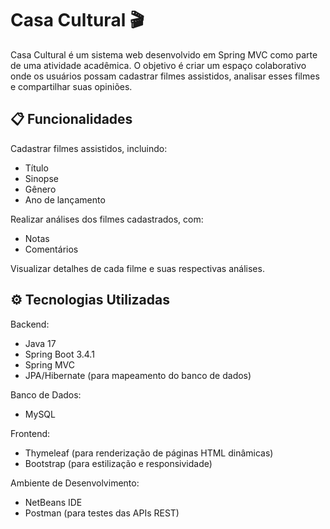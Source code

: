 # Casa Cultural 🎬
Casa Cultural é um sistema web desenvolvido em Spring MVC como parte de uma atividade acadêmica. O objetivo é criar um espaço colaborativo onde os usuários possam cadastrar filmes assistidos, analisar esses filmes e compartilhar suas opiniões.

## 📋 Funcionalidades
Cadastrar filmes assistidos, incluindo:
- Título
- Sinopse
- Gênero
- Ano de lançamento

Realizar análises dos filmes cadastrados, com:
- Notas
- Comentários

Visualizar detalhes de cada filme e suas respectivas análises.

## ⚙️ Tecnologias Utilizadas
Backend:
- Java 17
- Spring Boot 3.4.1
- Spring MVC
- JPA/Hibernate (para mapeamento do banco de dados)

Banco de Dados:
- MySQL

Frontend:
- Thymeleaf (para renderização de páginas HTML dinâmicas)
- Bootstrap (para estilização e responsividade)

Ambiente de Desenvolvimento:
- NetBeans IDE
- Postman (para testes das APIs REST)
